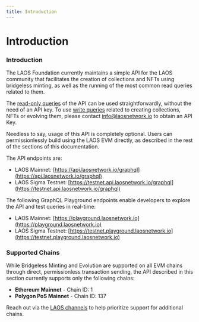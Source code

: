 ```yaml
---
title: Introduction
---
```


# Introduction

### Introduction

The LAOS Foundation currently maintains a simple API for the LAOS community that facilitates the creation of collections and NFTs using bridgeless minting, as well as the running of the most common read queries related to them.

The [read-only queries](/api/read-queries/AllCollectionAssets.md) of the API can be used straightforwardly, without the need of an API key. To use [write queries](/api/write-queries/MintNFT.md) related to creating collections, NFTs or evolving them, please contact info@laosnetwork.io to obtain an API Key.

Needless to say, usage of this API is completely optional. Users can permissionlessly build using the LAOS EVM directly, as described in the rest of the sections of this documentation.

The API endpoints are:

* LAOS Mainnet: [https://api.laosnetwork.io/graphql](https://api.laosnetwork.io/graphql)
* LAOS Sigma Testnet: [https://testnet.api.laosnetwork.io/graphql](https://testnet.api.laosnetwork.io/graphql)

The following GraphQL Playground endpoints enable developers to explore the API and test queries in real-time:

* LAOS Mainnet: [https://playground.laosnetwork.io](https://playground.laosnetwork.io)
* LAOS Sigma Testnet: [https://testnet.playground.laosnetwork.io](https://testnet.playground.laosnetwork.io)



### Supported Chains

While Bridgeless Minting and Evolution are supported on all EVM chains through direct, permissionless transaction sending, the API described in this section currently supports only the following chains:

* **Ethereum Mainnet** - Chain ID: 1
* **Polygon PoS Mainnet** - Chain ID: 137

Reach out via the [LAOS channels](https://laosnetwork.io/community) to help prioritize support for additional chains.
